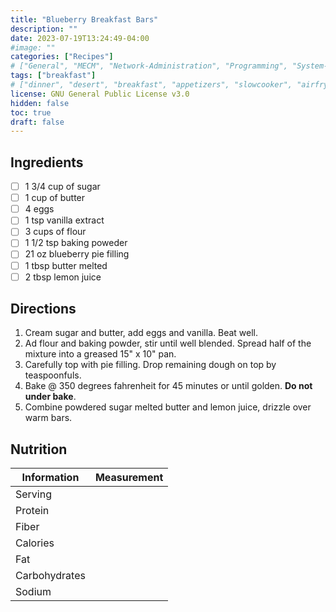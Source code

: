 ```yaml
---
title: "Blueberry Breakfast Bars"
description: ""
date: 2023-07-19T13:24:49-04:00
#image: ""
categories: ["Recipes"]
# ["General", "MECM", "Network-Administration", "Programming", "System-Administration", "Recipes"]
tags: ["breakfast"]
# ["dinner", "desert", "breakfast", "appetizers", "slowcooker", "airfryer"]
license: GNU General Public License v3.0 
hidden: false
toc: true
draft: false
---
```


## Ingredients

- [ ] 1 3/4 cup of sugar
- [ ] 1 cup of butter
- [ ] 4 eggs
- [ ] 1 tsp vanilla extract
- [ ] 3 cups of flour
- [ ] 1 1/2 tsp baking poweder
- [ ] 21 oz blueberry pie filling
- [ ] 1 tbsp butter melted
- [ ] 2 tbsp lemon juice

## Directions

1. Cream sugar and butter, add eggs and vanilla. Beat well.
2. Ad flour and baking powder, stir until well blended. Spread half of the mixture into a greased 15" x 10" pan.
3. Carefully top with pie filling. Drop remaining dough on top by teaspoonfuls.
4. Bake @ 350 degrees fahrenheit for 45 minutes or until golden. **Do not under bake**.
5. Combine powdered sugar melted butter and lemon juice, drizzle over warm bars.

## Nutrition

| Information   | Measurement |
|---------------|-------------|
| Serving       |             |
| Protein       |             |
| Fiber         |             |
| Calories      |             |
| Fat           |             |
| Carbohydrates |             |
| Sodium        |             |
